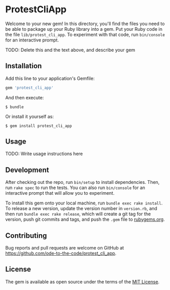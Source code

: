 # ProtestCliApp

Welcome to your new gem! In this directory, you'll find the files you need to be able to package up your Ruby library into a gem. Put your Ruby code in the file `lib/protest_cli_app`. To experiment with that code, run `bin/console` for an interactive prompt.

TODO: Delete this and the text above, and describe your gem

## Installation

Add this line to your application's Gemfile:

```ruby
gem 'protest_cli_app'
```

And then execute:

    $ bundle

Or install it yourself as:

    $ gem install protest_cli_app

## Usage

TODO: Write usage instructions here

## Development

After checking out the repo, run `bin/setup` to install dependencies. Then, run `rake spec` to run the tests. You can also run `bin/console` for an interactive prompt that will allow you to experiment.

To install this gem onto your local machine, run `bundle exec rake install`. To release a new version, update the version number in `version.rb`, and then run `bundle exec rake release`, which will create a git tag for the version, push git commits and tags, and push the `.gem` file to [rubygems.org](https://rubygems.org).

## Contributing

Bug reports and pull requests are welcome on GitHub at https://github.com/ode-to-the-code/protest_cli_app.

## License

The gem is available as open source under the terms of the [MIT License](https://opensource.org/licenses/MIT).
